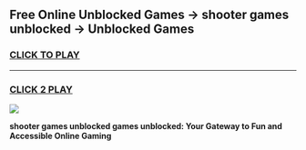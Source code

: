 
## Free Online Unblocked Games → shooter games unblocked → Unblocked Games
<h3>
<a href="https://premium.freeplayer.one?title=shooter_games_unblocked&ref=21F">CLICK TO PLAY</a></h3>
<hr>

<h3>
<a href="https://premium.freeplayer.one?title=shooter_games_unblocked&ref=21F">CLICK 2 PLAY</a>
  
</h3>

<a href="https://premium.freeplayer.one?title=shooter_games_unblocked&ref=21F/"><img src="https://clearcache.store/games.png"></a>


**shooter games unblocked games unblocked: Your Gateway to Fun and Accessible Online Gaming**
